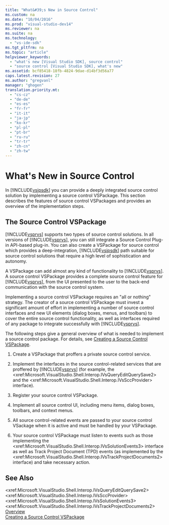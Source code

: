 ```yaml
---
title: "What&#39;s New in Source Control"
ms.custom: na
ms.date: "10/04/2016"
ms.prod: "visual-studio-dev14"
ms.reviewer: na
ms.suite: na
ms.technology: 
  - "vs-ide-sdk"
ms.tgt_pltfrm: na
ms.topic: "article"
helpviewer_keywords: 
  - "what's new [Visual Studio SDK], source control"
  - "source control [Visual Studio SDK], what's new"
ms.assetid: bcf85418-18fb-4824-9dae-d14bf3d56a77
caps.latest.revision: 27
ms.author: "gregvanl"
manager: "ghogen"
translation.priority.mt: 
  - "cs-cz"
  - "de-de"
  - "es-es"
  - "fr-fr"
  - "it-it"
  - "ja-jp"
  - "ko-kr"
  - "pl-pl"
  - "pt-br"
  - "ru-ru"
  - "tr-tr"
  - "zh-cn"
  - "zh-tw"
---
```

# What&#39;s New in Source Control
In [!INCLUDE[vsipsdk](../extensibility/includes/vsipsdk_md.md)] you can provide a deeply integrated source control solution by implementing a source control VSPackage. This section describes the features of source control VSPackages and provides an overview of the implementation steps.  
  
## The Source Control VSPackage  
 [!INCLUDE[vsprvs](../codequality/includes/vsprvs_md.md)] supports two types of source control solutions. In all versions of [!INCLUDE[vsprvs](../codequality/includes/vsprvs_md.md)], you can still integrate a Source Control Plug-in API-based plug-in. You can also create a VSPackage for source control which provides a deep-integration, [!INCLUDE[vsipsdk](../extensibility/includes/vsipsdk_md.md)] path suitable for source control solutions that require a high level of sophistication and autonomy.  
  
 A VSPackage can add almost any kind of functionality to [!INCLUDE[vsprvs](../codequality/includes/vsprvs_md.md)]. A source control VSPackage provides a complete source control feature for [!INCLUDE[vsprvs](../codequality/includes/vsprvs_md.md)], from the UI presented to the user to the back-end communication with the source control system.  
  
 Implementing a source control VSPackage requires an "all or nothing" strategy. The creator of a source control VSPackage must invest a significant amount of effort in implementing a number of source control interfaces and new UI elements (dialog boxes, menus, and toolbars) to cover the entire source control functionality, as well as interfaces required of any package to integrate successfully with [!INCLUDE[vsprvs](../codequality/includes/vsprvs_md.md)].  
  
 The following steps give a general overview of what is needed to implement a source control package. For details, see [Creating a Source Control VSPackage](../extensibility/creating-a-source-control-vspackage.md).  
  
1.  Create a VSPackage that proffers a private source control service.  
  
2.  Implement the interfaces in the source control-related services that are proffered by [!INCLUDE[vsprvs](../codequality/includes/vsprvs_md.md)] (for example, the \<xref:Microsoft.VisualStudio.Shell.Interop.IVsQueryEditQuerySave2> and the \<xref:Microsoft.VisualStudio.Shell.Interop.IVsSccProvider> interface).  
  
3.  Register your source control VSPackage.  
  
4.  Implement all source control UI, including menu items, dialog boxes, toolbars, and context menus.  
  
5.  All source control-related events are passed to your source control VSackage when it is active and must be handled by your VSPackage.  
  
6.  Your source control VSPackage must listen to events such as those implementing the \<xref:Microsoft.VisualStudio.Shell.Interop.IVsSolutionEvents3> interface as well as Track Project Document (TPD) events (as implemented by the \<xref:Microsoft.VisualStudio.Shell.Interop.IVsTrackProjectDocuments2> interface) and take necessary action.  
  
## See Also  
 \<xref:Microsoft.VisualStudio.Shell.Interop.IVsQueryEditQuerySave2>   
 \<xref:Microsoft.VisualStudio.Shell.Interop.IVsSccProvider>   
 \<xref:Microsoft.VisualStudio.Shell.Interop.IVsSolutionEvents3>   
 \<xref:Microsoft.VisualStudio.Shell.Interop.IVsTrackProjectDocuments2>   
 [Overview](../extensibility/source-control-integration-overview.md)   
 [Creating a Source Control VSPackage](../extensibility/creating-a-source-control-vspackage.md)